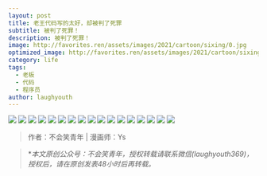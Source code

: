 ```yaml
---
layout: post
title: 老王代码写的太好，却被判了死罪
subtitle: 被判了死罪！
description: 被判了死罪！
image: http://favorites.ren/assets/images/2021/cartoon/sixing/0.jpg
optimized_image: http://favorites.ren/assets/images/2021/cartoon/sixing/0.jpg
category: life
tags:
  - 老板
  - 代码
  - 程序员
author: laughyouth
---
```


![](http://favorites.ren/assets/images/2021/cartoon/sixing/640.jpg)
![](http://favorites.ren/assets/images/2021/cartoon/sixing/640-1.jpg)
![](http://favorites.ren/assets/images/2021/cartoon/sixing/640-2.jpg)
![](http://favorites.ren/assets/images/2021/cartoon/sixing/640-3.jpg)
![](http://favorites.ren/assets/images/2021/cartoon/sixing/640-4.jpg)
![](http://favorites.ren/assets/images/2021/cartoon/sixing/640-5.jpg)
![](http://favorites.ren/assets/images/2021/cartoon/sixing/640-6.jpg)
![](http://favorites.ren/assets/images/2021/cartoon/sixing/640-7.jpg)
![](http://favorites.ren/assets/images/2021/cartoon/sixing/640-8.jpg)
![](http://favorites.ren/assets/images/2021/cartoon/sixing/640-9.jpg)
![](http://favorites.ren/assets/images/2021/cartoon/sixing/640-10.jpg)
![](http://favorites.ren/assets/images/2021/cartoon/sixing/640-11.jpg)
![](http://favorites.ren/assets/images/2021/cartoon/sixing/640-12.jpg)
![](http://favorites.ren/assets/images/2021/cartoon/sixing/640-13.jpg)
![](http://favorites.ren/assets/images/2021/cartoon/sixing/640-14.jpg)
![](http://favorites.ren/assets/images/2021/cartoon/sixing/640-15.jpg)
![](http://favorites.ren/assets/images/2021/cartoon/sixing/640-16.jpg)


>作者：不会笑青年 | 漫画师：Ys

>**本文原创公众号：不会笑青年，授权转载请联系微信(laughyouth369)，授权后，请在原创发表48小时后再转载。*